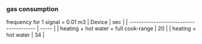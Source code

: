 ### gas consumption
frequency for 1 signal = 0.01 m3
| Device                                | sec |
| --------------------------------------- | ----- |
| heating + hot water + full cook-range | 20  |
| heating + hot water                   | 34  |
